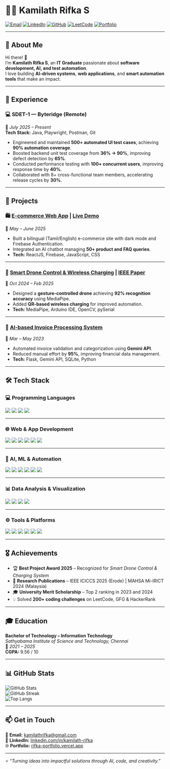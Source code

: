 # 👩‍💻 Kamilath Rifka S

[![Email](https://img.shields.io/badge/Email-kamilathrifka@gmail.com-blue)](mailto:kamilathrifka@gmail.com)
[![LinkedIn](https://img.shields.io/badge/LinkedIn-Connect-blue)](https://www.linkedin.com/in/kamilath-rifka/)
[![GitHub](https://img.shields.io/badge/GitHub-kamilathrifka-black)](https://github.com/kamilath)
[![LeetCode](https://img.shields.io/badge/LeetCode-kamilathrifka-orange)](https://leetcode.com/u/kamilathrifka/)
[![Portfolio](https://img.shields.io/badge/Portfolio-Visit-brightgreen)](https://rifka-portfolio.vercel.app)

---

## 🌟 About Me

Hi there! 👋  
I’m **Kamilath Rifka S**, an **IT Graduate** passionate about **software development, AI, and test automation**.  
I love building **AI-driven systems**, **web applications**, and **smart automation tools** that make an impact.

---

## 💼 Experience

### 💻 SDET-1 — Byteridge (Remote)  
📅 *July 2025 – Present*  
**Tech Stack:** Java, Playwright, Postman, Git  

- Engineered and maintained **500+ automated UI test cases**, achieving **90% automation coverage**.  
- Boosted backend unit test coverage from **36% → 90%**, improving defect detection by **65%**.  
- Conducted performance testing with **100+ concurrent users**, improving response time by **40%**.  
- Collaborated with 8+ cross-functional team members, accelerating release cycles by **30%**.  

---

## 🚀 Projects

### 🛍️ [E-commerce Web App](https://github.com/kamilath/Shopping-cart) | [Live Demo](https://shopping-cart-rifka.vercel.app)
📅 *May – June 2025*  
- Built a bilingual (Tamil/English) e-commerce site with dark mode and Firebase Authentication.  
- Integrated an AI chatbot managing **50+ product and FAQ queries**.  
- **Tech:** ReactJS, Firebase, JavaScript, CSS  

---

### 🚁 [Smart Drone Control & Wireless Charging](https://github.com/kamilath/Hand-Gesture-Drone-And-Wireless-Charging-Station) | [IEEE Paper](https://ieeexplore.ieee.org/document/10984672)
📅 *Oct 2024 – Feb 2025*  
- Designed a **gesture-controlled drone** achieving **92% recognition accuracy** using MediaPipe.  
- Added **QR-based wireless charging** for improved automation.  
- **Tech:** MediaPipe, Arduino IDE, OpenCV, pySerial  

---

### 📄 [AI-based Invoice Processing System](https://github.com/kamilath/Bill-Mate-Effortless-Invoice-Management-with-Intelligent-AI)
📅 *Mar – May 2023*  
- Automated invoice validation and categorization using **Gemini API**.  
- Reduced manual effort by **95%**, improving financial data management.  
- **Tech:** Flask, Gemini API, SQLite, Python  

---

## 🛠 Tech Stack

### 💻 Programming Languages
<p align="left">
  <img src="https://img.shields.io/badge/Python-3776AB?style=for-the-badge&logo=python&logoColor=white"/>
  <img src="https://img.shields.io/badge/Java-007396?style=for-the-badge&logo=openjdk&logoColor=white"/>
  <img src="https://img.shields.io/badge/SQL-003B57?style=for-the-badge&logo=postgresql&logoColor=white"/>
  <img src="https://img.shields.io/badge/JavaScript-F7DF1E?style=for-the-badge&logo=javascript&logoColor=black"/>
</p>

---

### 🌐 Web & App Development
<p align="left">
  <img src="https://img.shields.io/badge/React-61DAFB?style=for-the-badge&logo=react&logoColor=black"/>
  <img src="https://img.shields.io/badge/Flask-000000?style=for-the-badge&logo=flask&logoColor=white"/>
  <img src="https://img.shields.io/badge/Firebase-FFCA28?style=for-the-badge&logo=firebase&logoColor=black"/>
  <img src="https://img.shields.io/badge/Streamlit-FF4B4B?style=for-the-badge&logo=streamlit&logoColor=white"/>
  <img src="https://img.shields.io/badge/HTML5-E34F26?style=for-the-badge&logo=html5&logoColor=white"/>
  <img src="https://img.shields.io/badge/CSS3-1572B6?style=for-the-badge&logo=css3&logoColor=white"/>
</p>

---

### 🤖 AI, ML & Automation
<p align="left">
  <img src="https://img.shields.io/badge/MediaPipe-FF6F00?style=for-the-badge&logo=google&logoColor=white"/>
  <img src="https://img.shields.io/badge/PyTorch-EE4C2C?style=for-the-badge&logo=pytorch&logoColor=white"/>
  <img src="https://img.shields.io/badge/Playwright-2EAD33?style=for-the-badge&logo=microsoft-edge&logoColor=white"/>
  <img src="https://img.shields.io/badge/Gemini%20API-4285F4?style=for-the-badge&logo=google&logoColor=white"/>
  <img src="https://img.shields.io/badge/OpenCV-27338e?style=for-the-badge&logo=opencv&logoColor=white"/>
  <img src="https://img.shields.io/badge/Arduino-00979D?style=for-the-badge&logo=arduino&logoColor=white"/>
</p>

---

### 📊 Data Analysis & Visualization
<p align="left">
  <img src="https://img.shields.io/badge/Pandas-150458?style=for-the-badge&logo=pandas&logoColor=white"/>
  <img src="https://img.shields.io/badge/NumPy-013243?style=for-the-badge&logo=numpy&logoColor=white"/>
  <img src="https://img.shields.io/badge/Matplotlib-11557C?style=for-the-badge&logo=plotly&logoColor=white"/>
  <img src="https://img.shields.io/badge/Excel-217346?style=for-the-badge&logo=microsoft-excel&logoColor=white"/>
</p>

---

### ⚙️ Tools & Platforms
<p align="left">
  <img src="https://img.shields.io/badge/Git-F05032?style=for-the-badge&logo=git&logoColor=white"/>
  <img src="https://img.shields.io/badge/Postman-FF6C37?style=for-the-badge&logo=postman&logoColor=white"/>
  <img src="https://img.shields.io/badge/JMeter-D22128?style=for-the-badge&logo=apache-jmeter&logoColor=white"/>
  <img src="https://img.shields.io/badge/Firebase-FFCA28?style=for-the-badge&logo=firebase&logoColor=black"/>
  <img src="https://img.shields.io/badge/SQLite-003B57?style=for-the-badge&logo=sqlite&logoColor=white"/>
  <img src="https://img.shields.io/badge/Vercel-000000?style=for-the-badge&logo=vercel&logoColor=white"/>
</p>

---

## 🎖️ Achievements

- 🏆 **Best Project Award 2025** – Recognized for *Smart Drone Control & Charging System*  
- 📜 **Research Publications** – IEEE ICICCS 2025 (Erode) | MAHSA Mi-IRICT 2024 (Malaysia)  
- 🎓 **University Merit Scholarship** – Top 2 ranking in 2023 and 2024  
- 💡 Solved **200+ coding challenges** on LeetCode, GFG & HackerRank  

---

## 🎓 Education

**Bachelor of Technology – Information Technology**  
_Sathyabama Institute of Science and Technology, Chennai_  
📅 *2021 – 2025*  
**CGPA:** 9.56 / 10  

---

## 📊 GitHub Stats

![GitHub Stats](https://github-readme-stats.vercel.app/api?username=kamilath&show_icons=true&theme=radical)  
![GitHub Streak](https://github-readme-streak-stats.herokuapp.com/?user=kamilath&theme=radical)  
![Top Langs](https://github-readme-stats.vercel.app/api/top-langs/?username=kamilath&layout=compact&theme=radical)

---

## 📫 Get in Touch

💌 **Email:** [kamilathrifka@gmail.com](mailto:kamilathrifka@gmail.com)  
💼 **LinkedIn:** [linkedin.com/in/kamilath-rifka](https://www.linkedin.com/in/kamilath-rifka/)  
🌐 **Portfolio:** [rifka-portfolio.vercel.app](https://rifka-portfolio.vercel.app)

---

⭐ *“Turning ideas into impactful solutions through AI, code, and creativity.”*
